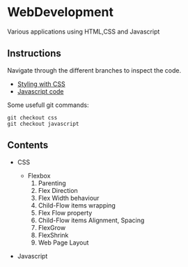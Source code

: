 # WebDevelopment
Various applications using HTML,CSS and Javascript

## Instructions

<p>Navigate through the different branches to
inspect the code.</p>

* [Styling with CSS](https://github.com/Verg84/WebDevelopment/tree/css)
* [Javascript code](https://github.com/Verg84/WebDevelopment/tree/javascript)


Some usefull git commands:
```
git checkout css
git checkout javascript
```

## Contents

- CSS
  - Flexbox
    1. Parenting
    2. Flex Direction
    3. Flex Width behaviour
    4. Child-Flow items wrapping
    5. Flex Flow property
    6. Child-Flow items Alignment, Spacing
    7. FlexGrow
    8. FlexShrink
    9. Web Page Layout

- Javascript
